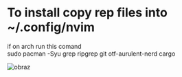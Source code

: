 # To install copy rep files into ~/.config/nvim
if on arch run this comand<br>
sudo pacman -Syu grep ripgrep git otf-aurulent-nerd cargo

![obraz](https://github.com/user-attachments/assets/71441d1a-5c13-4873-8956-cf966df84936)
